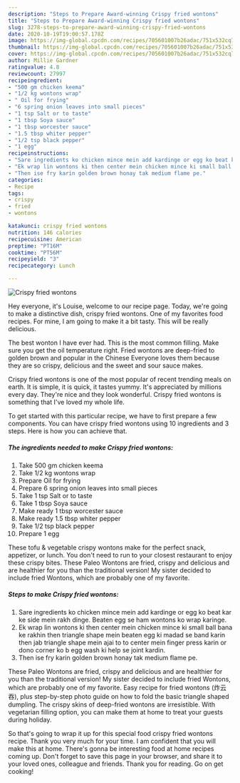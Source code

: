 ```yaml
---
description: "Steps to Prepare Award-winning Crispy fried wontons"
title: "Steps to Prepare Award-winning Crispy fried wontons"
slug: 3278-steps-to-prepare-award-winning-crispy-fried-wontons
date: 2020-10-19T19:00:57.178Z
image: https://img-global.cpcdn.com/recipes/705601007b26adac/751x532cq70/crispy-fried-wontons-recipe-main-photo.jpg
thumbnail: https://img-global.cpcdn.com/recipes/705601007b26adac/751x532cq70/crispy-fried-wontons-recipe-main-photo.jpg
cover: https://img-global.cpcdn.com/recipes/705601007b26adac/751x532cq70/crispy-fried-wontons-recipe-main-photo.jpg
author: Millie Gardner
ratingvalue: 4.8
reviewcount: 27997
recipeingredient:
- "500 gm chicken keema"
- "1/2 kg wontons wrap"
- " Oil for frying"
- "6 spring onion leaves into small pieces"
- "1 tsp Salt or to taste"
- "1 tbsp Soya sauce"
- "1 tbsp worcester sauce"
- "1.5 tbsp whiter pepper"
- "1/2 tsp black pepper"
- "1 egg"
recipeinstructions:
- "Sare ingredients ko chicken mince mein add kardinge or egg ko beat kar ke side mein rakh dinge. Beaten egg se ham wontons ko wrap karinge."
- "Ek wrap lin wontons ki then center mein chicken mince ki small ball bana ke rakhin then triangle shape mein beaten egg ki madad se band karin then jab triangle shape mein ajai to to center mein finger press karin or dono corner ko b egg wash ki help se joint kardin."
- "Then ise fry karin golden brown honay tak medium flame pe."
categories:
- Recipe
tags:
- crispy
- fried
- wontons

katakunci: crispy fried wontons 
nutrition: 146 calories
recipecuisine: American
preptime: "PT16M"
cooktime: "PT56M"
recipeyield: "3"
recipecategory: Lunch

---
```



![Crispy fried wontons](https://img-global.cpcdn.com/recipes/705601007b26adac/751x532cq70/crispy-fried-wontons-recipe-main-photo.jpg)

Hey everyone, it's Louise, welcome to our recipe page. Today, we're going to make a distinctive dish, crispy fried wontons. One of my favorites food recipes. For mine, I am going to make it a bit tasty. This will be really delicious.

The best wonton I have ever had. This is the most common filling. Make sure you get the oil temperature right. Fried wontons are deep-fried to golden brown and popular in the Chinese Everyone loves them because they are so crispy, delicious and the sweet and sour sauce makes.

Crispy fried wontons is one of the most popular of recent trending meals on earth. It is simple, it is quick, it tastes yummy. It's appreciated by millions every day. They're nice and they look wonderful. Crispy fried wontons is something that I've loved my whole life.


To get started with this particular recipe, we have to first prepare a few components. You can have crispy fried wontons using 10 ingredients and 3 steps. Here is how you can achieve that.

<!--inarticleads1-->

##### The ingredients needed to make Crispy fried wontons:

1. Take 500 gm chicken keema
1. Take 1/2 kg wontons wrap
1. Prepare  Oil for frying
1. Prepare 6 spring onion leaves into small pieces
1. Take 1 tsp Salt or to taste
1. Take 1 tbsp Soya sauce
1. Make ready 1 tbsp worcester sauce
1. Make ready 1.5 tbsp whiter pepper
1. Take 1/2 tsp black pepper
1. Prepare 1 egg


These tofu &amp; vegetable crispy wontons make for the perfect snack, appetizer, or lunch. You don&#39;t need to run to your closest restaurant to enjoy these crispy bites. These Paleo Wontons are fried, crispy and delicious and are healthier for you than the traditional version! My sister decided to include fried Wontons, which are probably one of my favorite. 

<!--inarticleads2-->

##### Steps to make Crispy fried wontons:

1. Sare ingredients ko chicken mince mein add kardinge or egg ko beat kar ke side mein rakh dinge. Beaten egg se ham wontons ko wrap karinge.
1. Ek wrap lin wontons ki then center mein chicken mince ki small ball bana ke rakhin then triangle shape mein beaten egg ki madad se band karin then jab triangle shape mein ajai to to center mein finger press karin or dono corner ko b egg wash ki help se joint kardin.
1. Then ise fry karin golden brown honay tak medium flame pe.


These Paleo Wontons are fried, crispy and delicious and are healthier for you than the traditional version! My sister decided to include fried Wontons, which are probably one of my favorite. Easy recipe for fried wontons (炸云吞), plus step-by-step photo guide on how to fold the basic triangle shaped dumpling. The crispy skins of deep-fried wontons are irresistible. With vegetarian filling option, you can make them at home to treat your guests during holiday. 

So that's going to wrap it up for this special food crispy fried wontons recipe. Thank you very much for your time. I am confident that you will make this at home. There's gonna be interesting food at home recipes coming up. Don't forget to save this page in your browser, and share it to your loved ones, colleague and friends. Thank you for reading. Go on get cooking!
